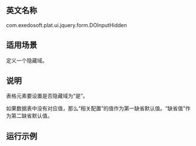 ## 英文名称 ##

com.exedosoft.plat.ui.jquery.form.DOInputHidden

## 适用场景 ##

定义一个隐藏域。

## 说明 ##

表格元素要设置是否隐藏域为“是”。

如果数据表中没有对应值，那么“相关配置”的值作为第一缺省默认值。“缺省值”作为第二缺省默认值。


## 运行示例 ##